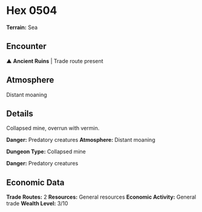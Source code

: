 # Hex 0504

**Terrain:** Sea

## Encounter
▲ **Ancient Ruins** | Trade route present

## Atmosphere
Distant moaning

## Details
Collapsed mine, overrun with vermin.

**Danger:** Predatory creatures
**Atmosphere:** Distant moaning



**Dungeon Type:** Collapsed mine

**Danger:** Predatory creatures

## Economic Data
**Trade Routes:** 2
**Resources:** General resources
**Economic Activity:** General trade
**Wealth Level:** 3/10
